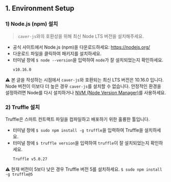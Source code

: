 ## 1. Environment Setup

### 1) Node.js (npm) 설치

> `caver-js`와의 호환성을 위해 최신 Node LTS 버전을 설치해주세요.

- 공식 사이트에서 Node.js (npm)을 다운로드하세요: https://nodejs.org/
- 다운로드 파일을 클릭하여 패키지를 설치하세요.
- 터미널 창에 `$ node --version`을 입력하여 `node`가 잘 설치되었는지 확인하세요.
    ```
    v10.16.0
    ```

&#9888; 본 글을 작성하는 시점에서 `caver-js`와 호환되는 최신 LTS 버전은 10.16.0 입니다. Node 버전이 이보다 더 높은 경우 `caver-js`를 설치할 수 없습니다. 안정적인 환경을 설정하려면 Node를 다시 설치하거나 [NVM (Node Version Manager)](https://github.com/nvm-sh/nvm)를 사용하세요.


### 2) Truffle 설치
Truffle은 스마트 컨트랙트 파일을 컴파일하고 배포하기 위한 훌륭한 툴입니다.

- 터미널 창에 `$ sudo npm install -g truffle`을 입력하여 Truffle을 설치하세요.
- 터미널 창에 `$ truffle version`을 입력하여 `truffle`이 잘 설치되었는지 확인하세요.
    ```
    Truffle v5.0.27
    ```

&#9888; 현재 버전이 5보다 낮은 경우 Truffle 버전 5를 설치하세요. `$ sudo npm install -g truffle@5`
